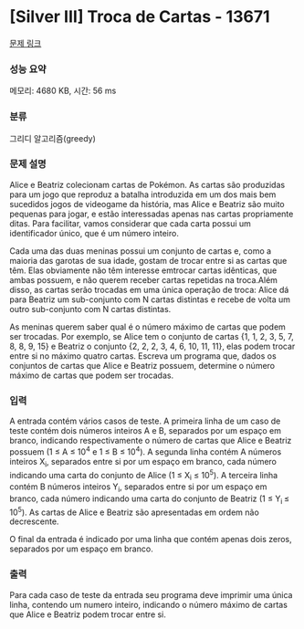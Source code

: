 # [Silver III] Troca de Cartas - 13671 

[문제 링크](https://www.acmicpc.net/problem/13671) 

### 성능 요약

메모리: 4680 KB, 시간: 56 ms

### 분류

그리디 알고리즘(greedy)

### 문제 설명

<p>Alice e Beatriz colecionam cartas de Pokémon. As cartas são produzidas para um jogo que reproduz a batalha introduzida em um dos mais bem sucedidos jogos de videogame da história, mas Alice e Beatriz são muito pequenas para jogar, e estão interessadas apenas nas cartas propriamente ditas. Para facilitar, vamos considerar que cada carta possui um identificador único, que é um número inteiro.</p>

<p>Cada uma das duas meninas possui um conjunto de cartas e, como a maioria das garotas de sua idade, gostam de trocar entre si as cartas que têm. Elas obviamente não têm interesse emtrocar cartas idênticas, que ambas possuem, e não querem receber cartas repetidas na troca.Além disso, as cartas serão trocadas em uma única operação de troca: Alice dá para Beatriz um sub-conjunto com N cartas distintas e recebe de volta um outro sub-conjunto com N cartas distintas.</p>

<p>As meninas querem saber qual é o número máximo de cartas que podem ser trocadas. Por exemplo, se Alice tem o conjunto de cartas {1, 1, 2, 3, 5, 7, 8, 8, 9, 15} e Beatriz o conjunto {2, 2, 2, 3, 4, 6, 10, 11, 11}, elas podem trocar entre si no máximo quatro cartas. Escreva um programa que, dados os conjuntos de cartas que Alice e Beatriz possuem, determine o número máximo de cartas que podem ser trocadas.</p>

### 입력 

 <p>A entrada contém vários casos de teste. A primeira linha de um caso de teste contém dois números inteiros A e B, separados por um espaço em branco, indicando respectivamente o número de cartas que Alice e Beatriz possuem (1 ≤ A ≤ 10<sup>4</sup> e 1 ≤ B ≤ 10<sup>4</sup>). A segunda linha contém A números inteiros X<sub>i</sub>, separados entre si por um espaço em branco, cada número indicando uma carta do conjunto de Alice (1 ≤ X<sub>i</sub> ≤ 10<sup>5</sup>). A terceira linha contém B números inteiros Y<sub>i</sub>, separados entre si por um espaço em branco, cada número indicando uma carta do conjunto de Beatriz (1 ≤ Y<sub>i </sub>≤ 10<sup>5</sup>). As cartas de Alice e Beatriz são apresentadas em ordem não decrescente.</p>

<p>O final da entrada é indicado por uma linha que contém apenas dois zeros, separados por um espaço em branco.</p>

### 출력 

 <p>Para cada caso de teste da entrada seu programa deve imprimir uma única linha, contendo um numero inteiro, indicando o número máximo de cartas que Alice e Beatriz podem trocar entre si.</p>

